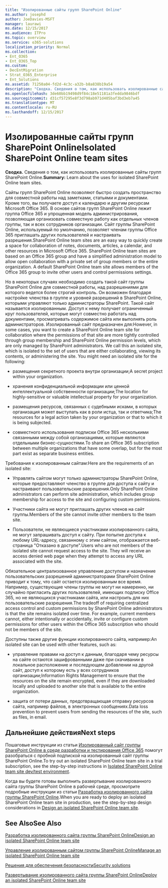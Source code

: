 ```yaml
---
title: "Изолированные сайты групп SharePoint Online"
ms.author: josephd
author: JoeDavies-MSFT
manager: laurawi
ms.date: 12/15/2017
ms.audience: ITPro
ms.topic: overview
ms.service: o365-solutions
localization_priority: Normal
ms.collection:
- Ent_O365
- Ent_O365_Top
ms.custom:
- DecEntMigration
- Strat_O365_Enterprise
- Ent_Solutions
ms.assetid: 71250a04-fd2d-4c3c-a32b-b8a838b19a54
description: "Сводка. Сведения о том, как использовать изолированные сайты групп SharePoint Online."
ms.openlocfilehash: 3de60bb19498d9f84c18e51181a3fedda9846bdf
ms.sourcegitcommit: d31cf57295e8f3d798ab971d405baf3bd3eb7a45
ms.translationtype: MT
ms.contentlocale: ru-RU
ms.lasthandoff: 12/15/2017
---
```

# <a name="isolated-sharepoint-online-team-sites"></a><span data-ttu-id="1dd6e-103">Изолированные сайты групп SharePoint Online</span><span class="sxs-lookup"><span data-stu-id="1dd6e-103">Isolated SharePoint Online team sites</span></span>

 <span data-ttu-id="1dd6e-104">**Сводка.** Сведения о том, как использовать изолированные сайты групп SharePoint Online.</span><span class="sxs-lookup"><span data-stu-id="1dd6e-104">**Summary:** Learn about the uses for isolated SharePoint Online team sites.</span></span>
  
<span data-ttu-id="1dd6e-p101">Сайты групп SharePoint Online позволяют быстро создать пространство для совместной работы над заметками, статьями и документами. Кроме того, вы получаете доступ к календарю и другим ресурсам Microsoft Office 365. В основе сайтов групп SharePoint Online лежит группа Office 365 и упрощенная модель администрирования, позволяющая организовать совместную работу как отдельных членов группы, так и всех сотрудников организации. Сайт группы SharePoint Online, используемый по умолчанию, позволяет членам группы Office 365 приглашать других пользователей и настраивать разрешения.</span><span class="sxs-lookup"><span data-stu-id="1dd6e-p101">SharePoint Online team sites are an easy way to quickly create a space for collaboration of notes, documents, articles, a calendar, and other resources in Microsoft Office 365. SharePoint Online team sites are based on an Office 365 group and have a simplified administration model to allow open collaboration with a private set of group members or the entire organization. A default SharePoint Online team site allows members of the Office 365 group to invite other users and control permissions settings.</span></span>
  
<span data-ttu-id="1dd6e-p102">Но в некоторых случаях необходимо создать такой сайт группы SharePoint Online для совместной работы, над разрешениями для которого ведется более строгий контроль. Он возможен благодаря настройке членства в группе и уровней разрешений в SharePoint Online, которыми управляют только администраторы SharePoint. Такой сайт называется изолированным. Доступ к нему получает ограниченный круг пользователей, которые могут совместно работать над документами, просматривать содержимое сайта или выполнять роль администраторов. Изолированный сайт предназначен для:</span><span class="sxs-lookup"><span data-stu-id="1dd6e-p102">However, in some cases, you want to create a SharePoint Online team site for collaboration where the permissions of that site are more tightly controlled through group membership and SharePoint Online permission levels, which are only managed by SharePoint administrators. We call this an isolated site, which is isolated to the set of users that are either collaborating, viewing its contents, or administering the site. You might need an isolated site for the following:</span></span>
  
- <span data-ttu-id="1dd6e-111">размещения секретного проекта внутри организации;</span><span class="sxs-lookup"><span data-stu-id="1dd6e-111">A secret project within your organization.</span></span>
    
- <span data-ttu-id="1dd6e-112">хранения конфиденциальной информации или ценной интеллектуальной собственности организации;</span><span class="sxs-lookup"><span data-stu-id="1dd6e-112">The location for highly-sensitive or valuable intellectual property for your organization.</span></span>
    
- <span data-ttu-id="1dd6e-113">размещения ресурсов, связанных с судебными исками, в которых организация может выступать как в роли истца, так и ответчика;</span><span class="sxs-lookup"><span data-stu-id="1dd6e-113">The resources for a legal action taken by your organization or that to which it is being subjected.</span></span>
    
- <span data-ttu-id="1dd6e-114">совместного использования подписки Office 365 несколькими связанными между собой организациями, которые являются отдельными бизнес-сущностями.</span><span class="sxs-lookup"><span data-stu-id="1dd6e-114">To share an Office 365 subscription between multiple organizations that have some overlap, but for the most part exist as separate business entities.</span></span>
    
<span data-ttu-id="1dd6e-115">Требования к изолированным сайтам:</span><span class="sxs-lookup"><span data-stu-id="1dd6e-115">Here are the requirements of an isolated site:</span></span>
  
- <span data-ttu-id="1dd6e-116">Управлять сайтом могут только администраторы SharePoint Online, которые предоставляют членство в группе для доступа к сайту и настраивают пользовательские разрешения.</span><span class="sxs-lookup"><span data-stu-id="1dd6e-116">Only SharePoint Online administrators can perform site administration, which includes group membership for access to the site and configuring custom permissions.</span></span>
    
- <span data-ttu-id="1dd6e-117">Участники сайта не могут приглашать других членов на сайт группы.</span><span class="sxs-lookup"><span data-stu-id="1dd6e-117">Members of the site cannot invite other members to the team site.</span></span>
    
- <span data-ttu-id="1dd6e-p103">Пользователи, не являющиеся участниками изолированного сайта, не могут запрашивать доступ к сайту. При попытке доступа к любому URL-адресу, связанному с этим сайтом, отображается веб-страница "Отказано в доступе".</span><span class="sxs-lookup"><span data-stu-id="1dd6e-p103">Users who are not members of the isolated site cannot request access to the site. They will receive an access denied web page when they attempt to access any URL associated with the site.</span></span>
    
<span data-ttu-id="1dd6e-p104">Обязательное централизованное управление доступом и назначение пользовательских разрешений администраторами SharePoint Online приводит к тому, что сайт остается изолированным все время. Например, существующие члены группы не могут ни намеренно, ни случайно пригласить других пользователей, имеющих подписку Office 365, но не являющихся участниками сайта, или настроить для них пользовательские разрешения.</span><span class="sxs-lookup"><span data-stu-id="1dd6e-p104">The tradeoff of requiring centralized access control and custom permissions by SharePoint Online administrators is that the site remains isolated over time. For example, current members cannot, either intentionally or accidentally, invite or configure custom permissions for other users within the Office 365 subscription who should not be members of the site.</span></span>
  
<span data-ttu-id="1dd6e-122">Доступны также другие функции изолированного сайта, например:</span><span class="sxs-lookup"><span data-stu-id="1dd6e-122">An isolated site can be used with other features, such as:</span></span>
  
- <span data-ttu-id="1dd6e-123">управление правами на доступ к данным, благодаря чему ресурсы на сайте остаются зашифрованными даже при скачивании в локальное расположение и последующем добавлении на другой сайт, доступ к которому есть у всех сотрудников организации;</span><span class="sxs-lookup"><span data-stu-id="1dd6e-123">Information Rights Management to ensure that the resources on the site remain encrypted, even if they are downloaded locally and uploaded to another site that is available to the entire organization.</span></span>
    
- <span data-ttu-id="1dd6e-124">защита от потери данных, предотвращающая отправку ресурсов сайта, например файлов, в электронных сообщениях.</span><span class="sxs-lookup"><span data-stu-id="1dd6e-124">Data loss prevention to prevent users from sending the resources of the site, such as files, in email.</span></span>
    
## <a name="next-steps"></a><span data-ttu-id="1dd6e-125">Дальнейшие действия</span><span class="sxs-lookup"><span data-stu-id="1dd6e-125">Next steps</span></span>

<span data-ttu-id="1dd6e-126">Пошаговые инструкции из статьи [Изолированный сайт группы SharePoint Online в среде разработки и тестирования Office 365](isolated-sharepoint-online-team-site-dev-test-environment.md) помогут разобраться с пробной подпиской на изолированный сайт группы SharePoint Online.</span><span class="sxs-lookup"><span data-stu-id="1dd6e-126">To try out an isolated SharePoint Online team site in a trial subscription, see the step-by-step instructions in [Isolated SharePoint Online team site dev/test environment](isolated-sharepoint-online-team-site-dev-test-environment.md).</span></span>
  
<span data-ttu-id="1dd6e-127">Когда вы будете готовы выполнить развертывание изолированного сайта группы SharePoint Online в рабочей среде, просмотрите подробные инструкции из статьи [Разработка изолированного сайта группы SharePoint Online](design-an-isolated-sharepoint-online-team-site.md).</span><span class="sxs-lookup"><span data-stu-id="1dd6e-127">When you are ready to deploy an isolated SharePoint Online team site in production, see the step-by-step design considerations in [Design an isolated SharePoint Online team site](design-an-isolated-sharepoint-online-team-site.md).</span></span>
  
## <a name="see-also"></a><span data-ttu-id="1dd6e-128">See Also</span><span class="sxs-lookup"><span data-stu-id="1dd6e-128">See Also</span></span>

[<span data-ttu-id="1dd6e-129">Разработка изолированного сайта группы SharePoint Online</span><span class="sxs-lookup"><span data-stu-id="1dd6e-129">Design an isolated SharePoint Online team site</span></span>](design-an-isolated-sharepoint-online-team-site.md)
  
[<span data-ttu-id="1dd6e-130">Управление изолированным сайтом группы SharePoint Online</span><span class="sxs-lookup"><span data-stu-id="1dd6e-130">Manage an isolated SharePoint Online team site</span></span>](manage-an-isolated-sharepoint-online-team-site.md)
  
[<span data-ttu-id="1dd6e-131">Решения для обеспечения безопасности</span><span class="sxs-lookup"><span data-stu-id="1dd6e-131">Security solutions</span></span>](security-solutions.md)

[<span data-ttu-id="1dd6e-132">Развертывание изолированного сайта группы SharePoint Online</span><span class="sxs-lookup"><span data-stu-id="1dd6e-132">Deploy an isolated SharePoint Online team site</span></span>](deploy-an-isolated-sharepoint-online-team-site.md)


